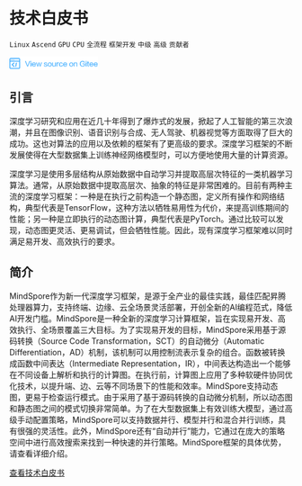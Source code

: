 ﻿# 技术白皮书

`Linux` `Ascend` `GPU` `CPU` `全流程` `框架开发` `中级` `高级` `贡献者`

[![查看源文件](../_static/logo_source.png)](https://gitee.com/mindspore/docs/blob/r1.1/docs/note/source_zh_cn/design/technical_white_paper.md)

## 引言

深度学习研究和应用在近几十年得到了爆炸式的发展，掀起了人工智能的第三次浪潮，并且在图像识别、语音识别与合成、无人驾驶、机器视觉等方面取得了巨大的成功。这也对算法的应用以及依赖的框架有了更高级的要求。深度学习框架的不断发展使得在大型数据集上训练神经网络模型时，可以方便地使用大量的计算资源。

深度学习是使用多层结构从原始数据中自动学习并提取高层次特征的一类机器学习算法。通常，从原始数据中提取高层次、抽象的特征是非常困难的。目前有两种主流的深度学习框架：一种是在执行之前构造一个静态图，定义所有操作和网络结构，典型代表是TensorFlow，这种方法以牺牲易用性为代价，来提高训练期间的性能；另一种是立即执行的动态图计算，典型代表是PyTorch。通过比较可以发现，动态图更灵活、更易调试，但会牺牲性能。因此，现有深度学习框架难以同时满足易开发、高效执行的要求。

## 简介

MindSpore作为新一代深度学习框架，是源于全产业的最佳实践，最佳匹配昇腾处理器算力，支持终端、边缘、云全场景灵活部署，开创全新的AI编程范式，降低AI开发门槛。MindSpore是一种全新的深度学习计算框架，旨在实现易开发、高效执行、全场景覆盖三大目标。为了实现易开发的目标，MindSpore采用基于源码转换（Source Code Transformation，SCT）的自动微分（Automatic Differentiation，AD）机制，该机制可以用控制流表示复杂的组合。函数被转换成函数中间表达（Intermediate Representation，IR），中间表达构造出一个能够在不同设备上解析和执行的计算图。在执行前，计算图上应用了多种软硬件协同优化技术，以提升端、边、云等不同场景下的性能和效率。MindSpore支持动态图，更易于检查运行模式。由于采用了基于源码转换的自动微分机制，所以动态图和静态图之间的模式切换非常简单。为了在大型数据集上有效训练大模型，通过高级手动配置策略，MindSpore可以支持数据并行、模型并行和混合并行训练，具有很强的灵活性。此外，MindSpore还有“自动并行”能力，它通过在庞大的策略空间中进行高效搜索来找到一种快速的并行策略。MindSpore框架的具体优势，请查看详细介绍。

[查看技术白皮书](https://mindspore-website.obs.cn-north-4.myhuaweicloud.com:443/white_paper/MindSpore_white_paperV1.1.pdf)
